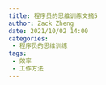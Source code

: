 ```yaml
---
title: 程序员的思维训练文摘5
author: Zack Zheng
date: 2021/10/02 14:00
categories:
 - 程序员的思维训练
tags:
 - 效率
 - 工作方法
---
```


<simple-img src="https://gitee.com/zackzhengxy/picGallery/raw/main/imgs/程序员的思维训练文摘5.svg" /> 
